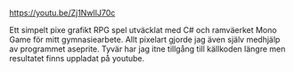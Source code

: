 https://youtu.be/Zj1NwIlJ70c

Ett simpelt pixe grafikt RPG spel utväcklat med C# och ramväerket Mono Game för mitt gymnasiearbete. Allt pixelart gjorde jag även själv medhjälp av programmet aseprite. Tyvär har jag itne tillgång till källkoden längre men resultatet finns uppladat på youtube.
